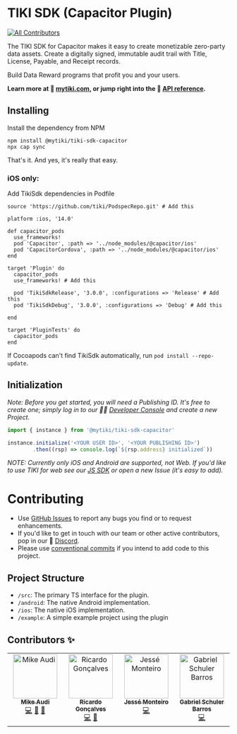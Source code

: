 # TIKI SDK (Capacitor Plugin)
<!-- ALL-CONTRIBUTORS-BADGE:START - Do not remove or modify this section -->
[![All Contributors](https://img.shields.io/badge/all_contributors-4-orange.svg?style=flat-square)](#contributors-)
<!-- ALL-CONTRIBUTORS-BADGE:END -->

The TIKI SDK for Capacitor makes it easy to create monetizable zero-party data assets. Create a digitally signed, immutable audit trail with Title, License, Payable, and Receipt records. 

Build Data Reward programs that profit you and your users. 


**Learn more at 🍍 [mytiki.com](https://mytiki.com), or jump right into the 📘 [API reference](http://tiki-sdk-capacitor.mytiki.com).**


## Installing

Install the dependency from NPM

```
npm install @mytiki/tiki-sdk-capacitor
npx cap sync
```

That's it. And yes, it's really that easy.

### iOS only:

Add TikiSdk dependencies in Podfile
```
source 'https://github.com/tiki/PodspecRepo.git' # Add this

platform :ios, '14.0'

def capacitor_pods
  use_frameworks!
  pod 'Capacitor', :path => '../node_modules/@capacitor/ios'
  pod 'CapacitorCordova', :path => '../node_modules/@capacitor/ios'
end

target 'Plugin' do
  capacitor_pods
  use_frameworks! # Add this
  
  pod 'TikiSdkRelease', '3.0.0', :configurations => 'Release' # Add this
  pod 'TikiSdkDebug', '3.0.0', :configurations => 'Debug' # Add this
  
end

target 'PluginTests' do
  capacitor_pods
end
```

If Cocoapods can't find TikiSdk automatically, run `pod install --repo-update`.

## Initialization

_Note: Before you get started, you will need a Publishing ID. It's free to create one; simply log in to our 🧑‍💻 [Developer Console](https://console.mytiki.com) and create a new Project._


```ts
import { instance } from '@mytiki/tiki-sdk-capacitor'

instance.initialize('<YOUR USER ID>', '<YOUR PUBLISHING ID>')
        .then((rsp) => console.log(`${rsp.address} initialized`))
```

_NOTE: Currently only iOS and Android are supported, not Web. If you'd like to use TIKI for web see our [JS SDK](https://github.com/tiki/tiki-sdk-js) or open a new Issue (it's easy to add)._

# Contributing

- Use [GitHub Issues](https://github.com/tiki/tiki-sdk-capacitor/issues) to report any bugs you find or to request enhancements.
- If you'd like to get in touch with our team or other active contributors, pop in our 👾 [Discord](https://discord.gg/tiki).
- Please use [conventional commits](https://www.conventionalcommits.org/en/v1.0.0/) if you intend to add code to this project.

## Project Structure
- `/src`: The primary TS interface for the plugin.
- `/android`: The native Android implementation.
- `/ios`: The native iOS implementation.
- `/example`: A simple example project using the plugin

## Contributors ✨

<!-- ALL-CONTRIBUTORS-LIST:START - Do not remove or modify this section -->
<!-- prettier-ignore-start -->
<!-- markdownlint-disable -->
<table>
  <tbody>
    <tr>
      <td align="center" valign="top" width="14.28%"><a href="http://mytiki.com"><img src="https://avatars.githubusercontent.com/u/3769672?v=4?s=100" width="100px;" alt="Mike Audi"/><br /><sub><b>Mike Audi</b></sub></a><br /><a href="https://github.com/tiki/tiki-sdk-capacitor/commits?author=mike-audi" title="Code">💻</a> <a href="https://github.com/tiki-bar/tiki-sdk-capacitor/commits?author=mike-audi" title="Documentation">📖</a> <a href="https://github.com/tiki/tiki-sdk-capacitor/pulls?q=is%3Apr+reviewed-by%3Amike-audi" title="Reviewed Pull Requests">👀</a></td>
      <td align="center" valign="top" width="14.28%"><a href="https://www.linkedin.com/in/ricardolg/"><img src="https://avatars.githubusercontent.com/u/8357343?v=4?s=100" width="100px;" alt="Ricardo Gonçalves"/><br /><sub><b>Ricardo Gonçalves</b></sub></a><br /><a href="https://github.com/tiki/tiki-sdk-capacitor/commits?author=ricardobrg" title="Code">💻</a> <a href="https://github.com/tiki/tiki-sdk-capacitor/pulls?q=is%3Apr+reviewed-by%3Aricardobrg" title="Reviewed Pull Requests">👀</a></td>
      <td align="center" valign="top" width="14.28%"><a href="http://www.jessemonteiro.com"><img src="https://avatars.githubusercontent.com/u/8730443?v=4?s=100" width="100px;" alt="Jessé Monteiro"/><br /><sub><b>Jessé Monteiro</b></sub></a><br /><a href="https://github.com/tiki/tiki-sdk-capacitor/commits?author=JesseMonteiro" title="Code">💻</a></td>
      <td align="center" valign="top" width="14.28%"><a href="https://github.com/Schuler-Gabriel"><img src="https://avatars.githubusercontent.com/u/85256777?v=4?s=100" width="100px;" alt="Gabriel Schuler Barros"/><br /><sub><b>Gabriel Schuler Barros</b></sub></a><br /><a href="https://github.com/tiki/tiki-sdk-capacitor/commits?author=Schuler-Gabriel" title="Code">💻</a></td>
    </tr>
  </tbody>
</table>

<!-- markdownlint-restore -->
<!-- prettier-ignore-end -->

<!-- ALL-CONTRIBUTORS-LIST:END -->

